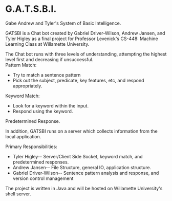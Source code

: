 G.A.T.S.B.I.
======

Gabe Andrew and Tyler's System of Basic Intelligence.

GATSBI is a Chat bot created by Gabriel Driver-Wilson, Andrew Jansen, and Tyler Higley as a final project for Professor Levenick's CS-448: Machine Learning Class at Willamette University.

The Chat bot runs with three levels of understanding, attempting the highest level first and decreasing if unsuccessful.  
Pattern Match:  
+ Try to match a sentence pattern 
+ Pick out the subject, predicate, key features, etc, and respond appropriately.  

Keyword Match:  
+ Look for a keyword within the input.  
+ Respond using the keyword.   

Predetermined Response.
	
In addition, GATSBI runs on a server which collects information from the local application.

Primary Responsibilities: 
+ Tyler Higley-- Server/Client Side Socket, keyword match, and predetermined responses.  
+ Andrew Jansen-- File Structure, general IO, application structure.  
+ Gabriel Driver-Wilson-- Sentence pattern analysis and response, and version control management
	
The project is written in Java and will be hosted on Willamette University's shell server.